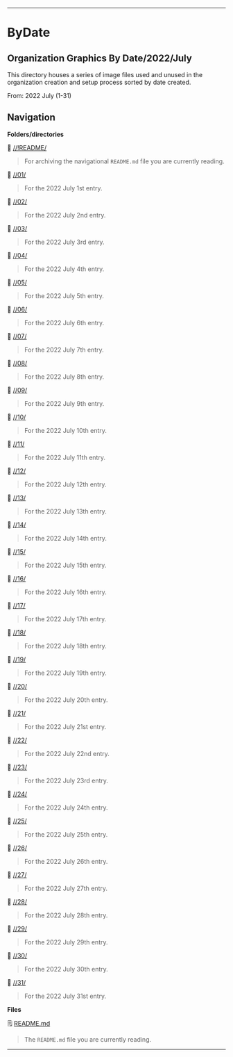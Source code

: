 
***

# ByDate

## Organization Graphics By Date/2022/July

This directory houses a series of image files used and unused in the organization creation and setup process sorted by date created.

From: 2022 July (1-31)

## Navigation

**Folders/directories**

📁 [//!README/](/OrganizationGraphics/!README/)

> For archiving the navigational `README.md` file you are currently reading.

📁 [//01/](/OrganizationGraphics/ByDate/2022/July/01/)

> For the 2022 July 1st entry.

📁 [//02/](/OrganizationGraphics/ByDate/2022/July/02/)

> For the 2022 July 2nd entry.

📁 [//03/](/OrganizationGraphics/ByDate/2022/July/03/)

> For the 2022 July 3rd entry.

📁 [//04/](/OrganizationGraphics/ByDate/2022/July/04/)

> For the 2022 July 4th entry.

📁 [//05/](/OrganizationGraphics/ByDate/2022/July/05/)

> For the 2022 July 5th entry.

📁 [//06/](/OrganizationGraphics/ByDate/2022/July/06/)

> For the 2022 July 6th entry.

📁 [//07/](/OrganizationGraphics/ByDate/2022/July/07/)

> For the 2022 July 7th entry.

📁 [//08/](/OrganizationGraphics/ByDate/2022/July/08/)

> For the 2022 July 8th entry.

📁 [//09/](/OrganizationGraphics/ByDate/2022/July/09/)

> For the 2022 July 9th entry.

📁 [//10/](/OrganizationGraphics/ByDate/2022/July/10/)

> For the 2022 July 10th entry.

📁 [//11/](/OrganizationGraphics/ByDate/2022/July/11/)

> For the 2022 July 11th entry.

📁 [//12/](/OrganizationGraphics/ByDate/2022/July/12/)

> For the 2022 July 12th entry.

📁 [//13/](/OrganizationGraphics/ByDate/2022/July/13/)

> For the 2022 July 13th entry.

📁 [//14/](/OrganizationGraphics/ByDate/2022/July/14/)

> For the 2022 July 14th entry.

📁 [//15/](/OrganizationGraphics/ByDate/2022/July/15/)

> For the 2022 July 15th entry.

📁 [//16/](/OrganizationGraphics/ByDate/2022/July/16/)

> For the 2022 July 16th entry.

📁 [//17/](/OrganizationGraphics/ByDate/2022/July/17/)

> For the 2022 July 17th entry.

📁 [//18/](/OrganizationGraphics/ByDate/2022/July/18/)

> For the 2022 July 18th entry.

📁 [//19/](/OrganizationGraphics/ByDate/2022/July/19/)

> For the 2022 July 19th entry.

📁 [//20/](/OrganizationGraphics/ByDate/2022/July/20/)

> For the 2022 July 20th entry.

📁 [//21/](/OrganizationGraphics/ByDate/2022/July/21/)

> For the 2022 July 21st entry.

📁 [//22/](/OrganizationGraphics/ByDate/2022/July/22/)

> For the 2022 July 22nd entry.

📁 [//23/](/OrganizationGraphics/ByDate/2022/July/23/)

> For the 2022 July 23rd entry.

📁 [//24/](/OrganizationGraphics/ByDate/2022/July/24/)

> For the 2022 July 24th entry.

📁 [//25/](/OrganizationGraphics/ByDate/2022/July/25/)

> For the 2022 July 25th entry.

📁 [//26/](/OrganizationGraphics/ByDate/2022/July/26/)

> For the 2022 July 26th entry.

📁 [//27/](/OrganizationGraphics/ByDate/2022/July/27/)

> For the 2022 July 27th entry.

📁 [//28/](/OrganizationGraphics/ByDate/2022/July/28/)

> For the 2022 July 28th entry.

📁 [//29/](/OrganizationGraphics/ByDate/2022/July/29/)

> For the 2022 July 29th entry.

📁 [//30/](/OrganizationGraphics/ByDate/2022/July/30/)

> For the 2022 July 30th entry.

📁 [//31/](/OrganizationGraphics/ByDate/2022/July/31/)

> For the 2022 July 31st entry.

**Files**

🗒️ [README.md](/OrganizationGraphics/ByDate/2022/July/README.md)

> The `README.md` file you are currently reading.

***

